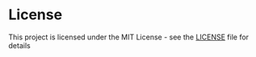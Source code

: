 # License

This project is licensed under the MIT License - see the [LICENSE](https://github.com/moltin/terraform-rancher-ha/blob/master/LICENSE) file for details

